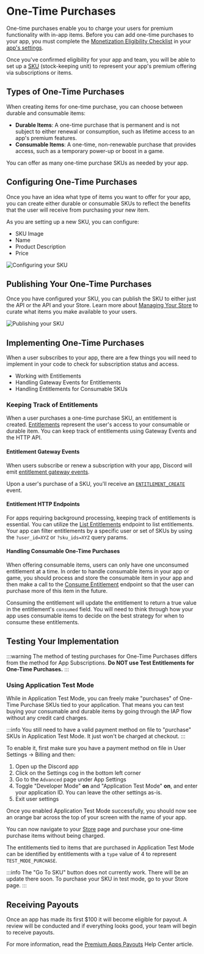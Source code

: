 # One-Time Purchases

One-time purchases enable you to charge your users for premium functionality with in-app items. Before you can add one-time purchases to your app, you must complete the [Monetization Eligibility Checklist](/monetization/overview#eligibility-checklist) in your [app's settings](https://discord.com/developers/applications).

Once you've confirmed eligibility for your app and team, you will be able to set up a [SKU](/monetization/skus) (stock-keeping unit) to represent your app's premium offering via subscriptions or items.

## Types of One-Time Purchases

When creating items for one-time purchase, you can choose between durable and consumable items:

- **Durable Items**: A one-time purchase that is permanent and is not subject to either renewal or consumption, such as lifetime access to an app's premium features.
- **Consumable Items**: A one-time, non-renewable purchase that provides access, such as a temporary power-up or boost in a game.

You can offer as many one-time purchase SKUs as needed by your app.

## Configuring One-Time Purchases

Once you have an idea what type of items you want to offer for your app, you can create either durable or consumable SKUs to reflect the benefits that the user will receive from purchasing your new item.

As you are setting up a new SKU, you can configure:

- SKU Image
- Name
- Product Description
- Price

![Configuring your SKU](/images/sku-configure.png)

## Publishing Your One-Time Purchases

Once you have configured your SKU, you can publish the SKU to either just the API or the API and your Store. Learn more about [Managing Your Store](/monetization/managing-your-store) to curate what items you make available to your users.

![Publishing your SKU](/images/sku-publish.png)

## Implementing One-Time Purchases

When a user subscribes to your app, there are a few things you will need to implement in your code to check for subscription status and access.

- Working with Entitlements
- Handling Gateway Events for Entitlements
- Handling Entitlements for Consumable SKUs

### Keeping Track of Entitlements

When a user purchases a one-time purchase SKU, an entitlement is created. [Entitlements](/monetization/entitlements) represent the user's access to your consumable or durable item. You can keep track of entitlements using  Gateway Events and the HTTP API.

#### Entitlement Gateway Events

When users subscribe or renew a subscription with your app, Discord will emit [entitlement gateway events](/monetization/entitlements#gateway-events).

Upon a user's purchase of a SKU, you'll receive an [`ENTITLEMENT_CREATE`](/monetization/entitlements#new-entitlement) event.

#### Entitlement HTTP Endpoints

For apps requiring background processing, keeping track of entitlements is essential. You can utilize the [List Entitlements](/monetization/entitlements#list-entitlements) endpoint to list entitlements. Your app can filter entitlements by a specific user or set of SKUs by using the `?user_id=XYZ` or `?sku_ids=XYZ` query params.

#### Handling Consumable One-Time Purchases

When offering consumable items, users can only have one unconsumed entitlement at a time. In order to handle consumable items in your app or game, you should process and store the consumable item in your app and then make a call to the [Consume Entitlement](/monetization/entitlements#consume-an-entitlement) endpoint so that the user can purchase more of this item in the future.

Consuming the entitlement will update the entitlement to return a true value in the entitlement's `consumed` field. You will need to think through how your app uses consumable items to decide on the best strategy for when to consume these entitlements.

## Testing Your Implementation

:::warning
The method of testing purchases for One-Time Purchases differs from the method for App Subscriptions. **Do NOT use Test Entitlements for One-Time Purchases.**
:::

### Using Application Test Mode

While in Application Test Mode, you can freely make "purchases" of One-Time Purchase SKUs tied to your application. That means you can test buying your consumable and durable items by going through the IAP flow without any credit card charges.

:::info
You still need to have a valid payment method on file to "purchase" SKUs in Application Test Mode. It just won't be charged at checkout.
:::

To enable it, first make sure you have a payment method on file in User Settings -> Billing and then:

1. Open up the Discord app
2. Click on the Settings cog in the bottom left corner
3. Go to the `Advanced` page under App Settings
4. Toggle "Developer Mode" **on** and "Application Test Mode" **on**, and enter your application ID. You can leave the other settings as-is.
5. Exit user settings

Once you enabled Application Test Mode successfully, you should now see an orange bar across the top of your screen with the name of your app.

You can now navigate to your [Store](/monetization/managing-your-store) page and purchase your one-time purchase items without being charged.

The entitlements tied to items that are purchased in Application Test Mode can be identified by entitlements with a `type` value of 4 to represent `TEST_MODE_PURCHASE`.

:::info
The "Go To SKU" button does not currently work. There will be an update there soon. To purchase your SKU in test mode, go to your Store page.
:::

## Receiving Payouts

Once an app has made its first $100 it will become eligible for payout. A review will be conducted and if everything looks good, your team will begin to receive payouts.

For more information, read the [Premium Apps Payouts](https://support-dev.discord.com/hc/articles/17299902720919) Help Center article.